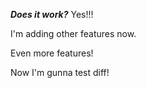 ***Does it work?***
Yes!!!

I'm adding other features now.

Even more features!

Now I'm gunna test diff!


